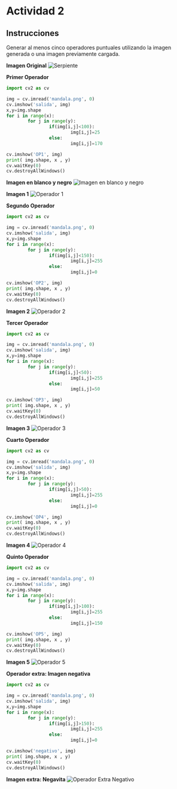 # Actividad 2

## Instrucciones

Generar al menos cinco operadores puntuales utilizando la imagen generada o una imagen previamente cargada.

**Imagen Original**
![Serpiente](Imagenes/mandala.png)

**Primer Operador**
```python
import cv2 as cv

img = cv.imread('mandala.png', 0)
cv.imshow('salida', img)
x,y=img.shape
for i in range(x):
        for j in range(y):
                if(img[i,j]<100):
                        img[i,j]=25
                else:
                        img[i,j]=170

cv.imshow('OP1', img)
print( img.shape, x , y)
cv.waitKey(0)
cv.destroyAllWindows()
```

**Imagen en blanco y negro**
![Imagen en blanco y negro](Imagenes/BYN.png)

**Imagen 1**
![Operador 1](Imagenes/OP1.png)

**Segundo Operador**
```python
import cv2 as cv

img = cv.imread('mandala.png', 0)
cv.imshow('salida', img)
x,y=img.shape
for i in range(x):
        for j in range(y):
                if(img[i,j]<150):
                        img[i,j]=255
                else:
                        img[i,j]=0

cv.imshow('OP2', img)
print( img.shape, x , y)
cv.waitKey(0)
cv.destroyAllWindows()
```
**Imagen 2**
![Operador 2](Imagenes/OP2.png)

**Tercer Operador**
```python
import cv2 as cv

img = cv.imread('mandala.png', 0)
cv.imshow('salida', img)
x,y=img.shape
for i in range(x):
        for j in range(y):
                if(img[i,j]<50):
                        img[i,j]=255
                else:
                        img[i,j]=50

cv.imshow('OP3', img)
print( img.shape, x , y)
cv.waitKey(0)
cv.destroyAllWindows()
```
**Imagen 3**
![Operador 3](Imagenes/OP3.png)

**Cuarto Operador**
```python
import cv2 as cv

img = cv.imread('mandala.png', 0)
cv.imshow('salida', img)
x,y=img.shape
for i in range(x):
        for j in range(y):
                if(img[i,j]>50):
                        img[i,j]=255
                else:
                        img[i,j]=0

cv.imshow('OP4', img)
print( img.shape, x , y)
cv.waitKey(0)
cv.destroyAllWindows()
```
**Imagen 4**
![Operador 4](Imagenes/OP4.png)

**Quinto Operador**
```python
import cv2 as cv

img = cv.imread('mandala.png', 0)
cv.imshow('salida', img)
x,y=img.shape
for i in range(x):
        for j in range(y):
                if(img[i,j]>100):
                        img[i,j]=255
                else:
                        img[i,j]=150

cv.imshow('OP5', img)
print( img.shape, x , y)
cv.waitKey(0)
cv.destroyAllWindows()
```
**Imagen 5**
![Operador 5](Imagenes/OP5.png)

**Operador extra: Imagen negativa**
```python
import cv2 as cv

img = cv.imread('mandala.png', 0)
cv.imshow('salida', img)
x,y=img.shape
for i in range(x):
        for j in range(y):
                if(img[i,j]>150):
                        img[i,j]=255
                else:
                        img[i,j]=0

cv.imshow('negativo', img)
print( img.shape, x , y)
cv.waitKey(0)
cv.destroyAllWindows()
```

**Imagen extra: Negavita**
![Operador Extra Negativo](Imagenes/OPExtra.png)